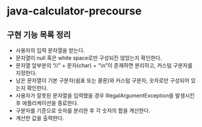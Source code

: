 # java-calculator-precourse

## 구현 기능 목록 정리
- 사용자의 입력 문자열을 받는다.
- 문자열이 null 혹은 white space로만 구성되진 않았는지 확인한다.
- 문자열 앞부분의 “//” + 문자(char) + “\n”이 존재하면 분리하고, 커스텀 구분자를 지정한다.
- 남은 문자열이 기본 구분자(쉼표 또는 콜론)와 커스텀 구분자, 숫자로만 구성되어 있는지 확인한다.
- 사용자가 잘못된 문자열을 입력했을 경우 IllegalArgumentException을 발생시킨 후 에플리케이션을 종료한다.
- 구분자를 기준으로 숫자를 분리한 후 각 숫자의 합을 계산한다.
- 계산한 값을 출력한다.
